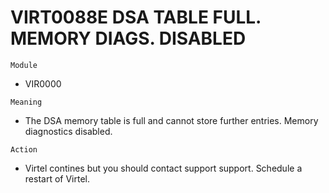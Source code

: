 # VIRT0088E DSA TABLE FULL. MEMORY DIAGS. DISABLED

`Module`
- 	VIR0000

`Meaning`
- The DSA memory table is full and cannot store further entries. Memory diagnostics disabled.

`Action`
- Virtel contines but you should contact support support. Schedule a restart of Virtel.

